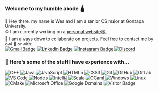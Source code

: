 ###  Welcome to my humble abode 🛕 
👋 Hey there, my name is Wes and I am a senior CS major at Gonzaga University.<br />⚙️ I am currently working on a [personal website🕸️.](http://wesmuehlhausen.com/) <br />🔗 I am always down to collaborate on projects. Feel free to contact me by owl 🦉 or with:  
[![Gmail Badge](https://img.shields.io/badge/-wesmuehlhausen@gmail.com-c14438?style=flat-square&logo=Gmail&logoColor=white&link=mailto:wesmuehlhausen@gmail.com)](mailto:wesmuehlhausen@gmail.com)
[![Linkedin Badge](https://img.shields.io/badge/-wesmuehlhausen-blue?style=flat-square&logo=Linkedin&logoColor=white&link=https://www.linkedin.com/in/wesley-muehlhausen-9584a3186/)](https://www.linkedin.com/in/wesley-muehlhausen-9584a3186/)
[![Instagram Badge](https://img.shields.io/badge/-wes_mu-purple?style=flat-square&logo=instagram&logoColor=white&link=https://instagram.com/wes_mu/)](https://instagram.com/wes_mu)
[![Discord](https://img.shields.io/badge/Discord-purple?style=flat-square&logo=discord&logoColor=white&link=https://discord.gg/hhxtmDXc/)](https://discord.gg/hhxtmDXc)
### 🧠 Here's some of the stuff I have experience with...
![C++](https://img.shields.io/badge/-C++-00599C?style=flat-square&logo=c)
![Java](https://img.shields.io/badge/-java-E34A86?style=flat-square&logo=java)
![JavaScript](https://img.shields.io/badge/-JavaScript-black?style=flat-square&logo=javascript)
![HTML5](https://img.shields.io/badge/-HTML5-E34F26?style=flat-square&logo=html5&logoColor=white)
![CSS3](https://img.shields.io/badge/-CSS3-1572B6?style=flat-square&logo=css3)
![Git](https://img.shields.io/badge/-Git-black?style=flat-square&logo=git)
![GitHub](https://img.shields.io/badge/-GitHub-181717?style=flat-square&logo=github)
![GitLab](https://img.shields.io/badge/-GitLab-FCA121?style=flat-square&logo=gitlab)
![VS Code](https://img.shields.io/badge/-VS%20Code-007ACC?style=flat-square&logo=visual-studio-code)
![Nodejs](https://img.shields.io/badge/-Node-green?style=flat-square&logo=node.js)
![IntelliJ](https://img.shields.io/badge/-IntelliJ%20IDEA-grey?style=flat-square&logo=jetbrains&logoColor=FF9E0F)
![Scala](https://img.shields.io/badge/-Scala-green?style=flat-square&logo=scala)
![OCaml](https://img.shields.io/badge/-OCaml-green?style=flat-square&logo=ocaml)
![Windows](https://img.shields.io/badge/-Windows-green?style=flat-square&logo=windows)
![Linux](https://img.shields.io/badge/-Linux-green?style=flat-square&logo=linux)
![CMake](https://img.shields.io/badge/-CMake-green?style=flat-square&logo=cmake)
![Microsoft Office](https://img.shields.io/badge/-Microsoft%20Office-green?style=flat-square&logo=microsoft%20office)
![Google Domains](https://img.shields.io/badge/-Google%20Domains-green?style=flat-square&logo=google%20domains)
![Visitor Badge](https://visitor-badge.laobi.icu/badge?page_id=wesmuehlhausen.wesmuehlhausen)


<!--
**wesmuehlhausen/wesmuehlhausen** is a ✨ _special_ ✨ repository because its `README.md` (this file) appears on your GitHub profile.

Here are some ideas to get you started:

- 🔭 I’m currently working on ...
- 🌱 I’m currently learning ...
- 👯 I’m looking to collaborate on ...
- 🤔 I’m looking for help with ...
- 💬 Ask me about ...
- 📫 How to reach me: ...
- 😄 Pronouns: ...
- ⚡ Fun fact: ...
![Github Stats](https://github-readme-stats.vercel.app/api?username=wesmuehlhausen&count_private=true&show_icons=true&include_all_commits=true)
-->
